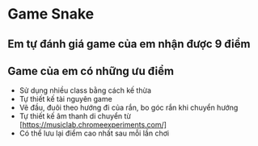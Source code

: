 # Game Snake
## Em tự đánh giá game của em nhận được 9 điểm

## Game của em có những ưu điểm

* Sử dụng nhiều class bằng cách kế thừa
* Tự thiết kế tài nguyên game
* Vẽ đầu, đuôi theo hướng đi của rắn, bo góc rắn khi chuyển hướng
* Tự thiết kế âm thanh di chuyển từ [https://musiclab.chromeexperiments.com/]
* Có thể lưu lại điểm cao nhất sau mỗi lần chơi
